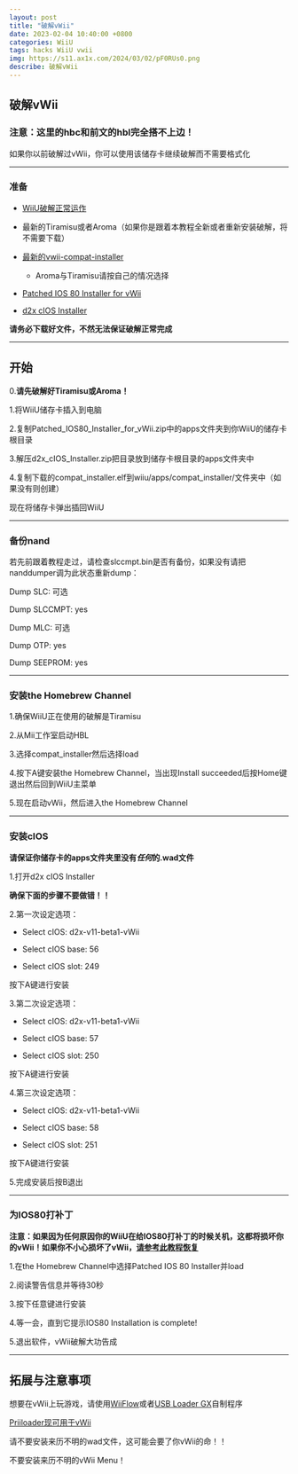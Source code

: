 ```yaml
---
layout: post
title: "破解vWii"
date: 2023-02-04 10:40:00 +0800
categories: WiiU
tags: hacks WiiU vwii
img: https://s11.ax1x.com/2024/03/02/pF0RUs0.png
describe: 破解vWii
---
```


## 破解vWii

### 注意：这里的hbc和前文的hbl完全搭不上边！

如果你以前破解过vWii，你可以使用该储存卡继续破解而不需要格式化

<hr />

### 准备

- [WiiU破解正常运作](https://wiiu.1919810.com/wiiu/2023/02/05/Hack-WiiU.html)

- 最新的Tiramisu或者Aroma（如果你是跟着本教程全新或者重新安装破解，将不需要下载）

- [最新的vwii-compat-installer](https://github.com/Xpl0itU/vwii-compat-installer/releases/tag/v1.6)
  - Aroma与Tiramisu请按自己的情况选择

- [Patched IOS 80 Installer for vWii](https://wiiu.hacks.guide/docs/files/Patched_IOS80_Installer_for_vWii.zip)

- [d2x cIOS Installer](https://wiiu.hacks.guide/docs/files/d2x_cIOS_Installer.zip)

**请务必下载好文件，不然无法保证破解正常完成**

<hr />

## 开始

0.**请先破解好Tiramisu或Aroma！**

1.将WiiU储存卡插入到电脑

2.复制Patched_IOS80_Installer_for_vWii.zip中的apps文件夹到你WiiU的储存卡根目录

3.解压d2x_cIOS_Installer.zip把目录放到储存卡根目录的apps文件夹中

4.复制下载的compat_installer.elf到wiiu/apps/compat_installer/文件夹中（如果没有则创建）

现在将储存卡弹出插回WiiU

<hr />

### 备份nand

若先前跟着教程走过，请检查slccmpt.bin是否有备份，如果没有请把nanddumper调为此状态重新dump：

Dump SLC: 可选

Dump SLCCMPT: yes

Dump MLC: 可选

Dump OTP: yes

Dump SEEPROM: yes

<hr />

### 安装the Homebrew Channel

1.确保WiiU正在使用的破解是Tiramisu

2.从Mii工作室启动HBL

3.选择compat_installer然后选择load

4.按下A键安装the Homebrew Channel，当出现Install succeeded后按Home键退出然后回到WiiU主菜单

5.现在启动vWii，然后进入the Homebrew Channel

<hr />

### 安装cIOS

**请保证你储存卡的apps文件夹里没有*任何*的.wad文件**

1.打开d2x cIOS Installer

**确保下面的步骤不要做错！！**

2.第一次设定选项：

- Select cIOS: d2x-v11-beta1-vWii

- Select cIOS base: 56

- Select cIOS slot: 249

按下A键进行安装

3.第二次设定选项：

- Select cIOS: d2x-v11-beta1-vWii

- Select cIOS base: 57

- Select cIOS slot: 250

按下A键进行安装

4.第三次设定选项：

- Select cIOS: d2x-v11-beta1-vWii

- Select cIOS base: 58

- Select cIOS slot: 251

按下A键进行安装

5.完成安装后按B退出

<hr />

### 为IOS80打补丁

**注意：如果因为任何原因你的WiiU在给IOS80打补丁的时候关机，这都将损坏你的vWii！如果你不小心损坏了vWii，[请参考此教程恢复](#)**

1.在the Homebrew Channel中选择Patched IOS 80 Installer并load

2.阅读警告信息并等待30秒

3.按下任意键进行安装

4.等一会，直到它提示IOS80 Installation is complete!

5.退出软件，vWii破解大功告成

<hr />

## 拓展与注意事项

想要在vWii上玩游戏，请使用[WiiFlow](https://wii.guide/zh_CN/wiiflow)或者[USB Loader GX](https://wii.guide/zh_CN/usbloadergx)自制程序

[Priiloader现可用于vWii](https://github.com/DacoTaco/priiloader/)

请不要安装来历不明的wad文件，这可能会要了你vWii的命！！

不要安装来历不明的vWii Menu！
